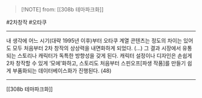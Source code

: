  > [!NOTE] from: [[308b 테마파크화]]

#2차창작 #오타쿠 

--- 
내 생각에 어느 시기(대략 1995년 이후)부터 오타쿠 계열 콘텐츠는 정도의 차이는 있어도 모두 처음부터 2차 창작의 상상력을 내면화하게 되었다. (…) 그 결과 시장에서 유통되는 스토리나 캐릭터가 독특한 방향성을 갖게 된다. 캐릭터 설정이나 디자인은 손쉽게 2차 창작할 수 있게 ‘모에’화하고, 스토리도 처음부터 스핀오프[파생 작품]를 만들기 쉽게 부품화되는 데이터베이스화가 진행된다. (48)


--- 
[[308b 테마파크화]]